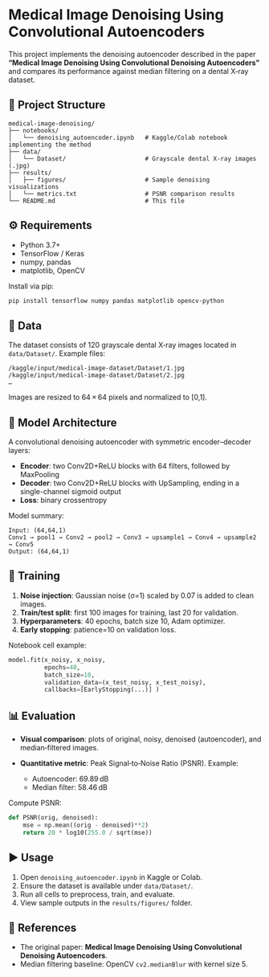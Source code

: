 # Medical Image Denoising Using Convolutional Autoencoders

This project implements the denoising autoencoder described in the paper **“Medical Image Denoising Using Convolutional Denoising Autoencoders”** and compares its performance against median filtering on a dental X‑ray dataset.


## 📁 Project Structure

```
medical-image-denoising/
├── notebooks/
│   └── denoising_autoencoder.ipynb   # Kaggle/Colab notebook implementing the method
├── data/
│   └── Dataset/                      # Grayscale dental X‑ray images (.jpg)
├── results/
│   ├── figures/                      # Sample denoising visualizations
│   └── metrics.txt                   # PSNR comparison results
└── README.md                         # This file
```



## ⚙️ Requirements

* Python 3.7+
* TensorFlow / Keras
* numpy, pandas
* matplotlib, OpenCV

Install via pip:

```bash
pip install tensorflow numpy pandas matplotlib opencv-python
```



## 📂 Data

The dataset consists of 120 grayscale dental X‑ray images located in `data/Dataset/`. Example files:

```
/kaggle/input/medical-image-dataset/Dataset/1.jpg
/kaggle/input/medical-image-dataset/Dataset/2.jpg
…
```

Images are resized to 64 × 64 pixels and normalized to \[0,1].


## 🧠 Model Architecture

A convolutional denoising autoencoder with symmetric encoder–decoder layers:

* **Encoder**: two Conv2D+ReLU blocks with 64 filters, followed by MaxPooling
* **Decoder**: two Conv2D+ReLU blocks with UpSampling, ending in a single-channel sigmoid output
* **Loss**: binary crossentropy

Model summary:

```
Input: (64,64,1)
Conv1 → pool1 → Conv2 → pool2 → Conv3 → upsample1 → Conv4 → upsample2 → Conv5
Output: (64,64,1)
```



## 🚀 Training

1. **Noise injection**: Gaussian noise (σ=1) scaled by 0.07 is added to clean images.
2. **Train/test split**: first 100 images for training, last 20 for validation.
3. **Hyperparameters**: 40 epochs, batch size 10, Adam optimizer.
4. **Early stopping**: patience=10 on validation loss.

Notebook cell example:

```python
model.fit(x_noisy, x_noisy,
          epochs=40,
          batch_size=10,
          validation_data=(x_test_noisy, x_test_noisy),
          callbacks=[EarlyStopping(...)] )
```



## 📊 Evaluation

* **Visual comparison**: plots of original, noisy, denoised (autoencoder), and median‑filtered images.
* **Quantitative metric**: Peak Signal‑to‑Noise Ratio (PSNR). Example:

  * Autoencoder: 69.89 dB
  * Median filter: 58.46 dB

Compute PSNR:

```python
def PSNR(orig, denoised):
    mse = np.mean((orig - denoised)**2)
    return 20 * log10(255.0 / sqrt(mse))
```



## ▶️ Usage

1. Open `denoising_autoencoder.ipynb` in Kaggle or Colab.
2. Ensure the dataset is available under `data/Dataset/`.
3. Run all cells to preprocess, train, and evaluate.
4. View sample outputs in the `results/figures/` folder.



## 📖 References

* The original paper: **Medical Image Denoising Using Convolutional Denoising Autoencoders**.
* Median filtering baseline: OpenCV `cv2.medianBlur` with kernel size 5.

